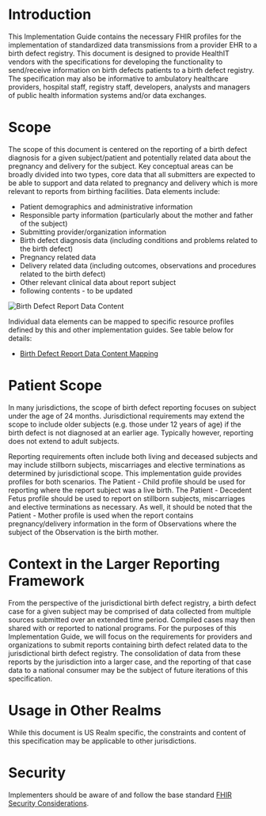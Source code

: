 # Introduction
This Implementation Guide contains the necessary FHIR profiles for the implementation of standardized data transmissions from a provider EHR to a birth defect registry. This document is designed to provide HealthIT vendors with the specifications for developing the functionality to send/receive information on birth defects patients to a birth defect registry. The specification may also be informative to ambulatory healthcare providers, hospital staff, registry staff, developers, analysts and managers of public health information systems and/or data exchanges. 

# Scope
The scope of this document is centered on the reporting of a birth defect diagnosis for a given subject/patient and potentially related data about the pregnancy and delivery for the subject. Key conceptual areas can be broadly divided into two types, core data that all submitters are expected to be able to support and data related to pregnancy and delivery which is more relevant to reports from birthing facilities. Data elements include:
* Patient demographics and administrative information
* Responsible party information (particularly about the mother and father of the subject)
* Submitting provider/organization information
* Birth defect diagnosis data (including conditions and problems related to the birth defect)
* Pregnancy related data
* Delivery related data (including outcomes, observations and procedures related to the birth defect)
* Other relevant clinical data about report subject
* following contents - to be updated

![Birth Defect Report Data Content](BDRcorecontent.png)

Individual data elements can be mapped to specific resource profiles defined by this and other implementation guides. See table below for details:

* [Birth Defect Report Data Content Mapping](BirthDefectsReportingIG_GapAnalysis.csv)

# Patient Scope
In many jurisdictions, the scope of birth defect reporting focuses on subject under the age of 24 months. Jurisdictional requirements may extend the scope to include older subjects (e.g. those under 12 years of age) if the birth defect is not diagnosed at an earlier age. Typically however, reporting  does not extend to adult subjects. 

Reporting requirements often include both living and deceased subjects and may include stillborn subjects, miscarriages and elective terminations as determined by jurisdictional scope. This implementation guide provides profiles for both scenarios. The Patient - Child profile should be used for reporting where the report subject was a live birth. The Patient - Decedent Fetus profile should be used to report on stillborn subjects, miscarriages and elective terminations as necessary. As well, it should be noted that the Patient - Mother profile is used when the report contains pregnancy/delivery information in the form of Observations where the subject of the Observation is the birth mother.

# Context in the Larger Reporting Framework
From the perspective of the jurisdictional birth defect registry, a birth defect case for a given subject may be comprised of data collected from multiple sources submitted over an extended time period. Compiled cases may then shared with or reported to national programs. For the purposes of this Implementation Guide, we will focus on the requirements for providers and organizations to submit reports containing birth defect related data to the jurisdictional birth defect registry. The consolidation of data from these reports by the jurisdiction into a larger case, and the reporting of that case data to a national consumer may be the subject of future iterations of this specification. 

# Usage in Other Realms
While this document is US Realm specific, the constraints and content of this specification may be applicable to other jurisdictions.

# Security
Implementers should be aware of and follow the base standard [FHIR Security Considerations](http://hl7.org/fhir/R4/security.html).
